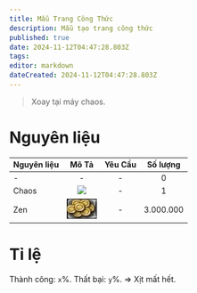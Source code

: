 ```yaml
---
title: Mẫu Trang Công Thức
description: Mẫu tạo trang công thức
published: true
date: 2024-11-12T04:47:28.803Z
tags: 
editor: markdown
dateCreated: 2024-11-12T04:47:28.803Z
---
```


> Xoay tại máy chaos.

# Nguyên liệu

| Nguyên liệu | Mô Tả | Yêu Cầu | Số lượng |
|:------------|:----:|:--------:|:---------:|
| - | - | - | 0 |
| Chaos | ![](https://mu0rs.com/item_images/12/15.gif) | - | 1 
| Zen | ![zen.png](/assets/zen.png) | - | 3.000.000 |

# Tỉ lệ

Thành công: `x`%.
Thất bại: `y`%. => Xịt mất hết. 